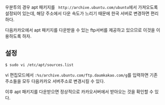 우분투의 경우 apt 패키지를 ``` http://archive.ubuntu.com/ubuntu```에서 가져오도록 설정되어 있는데, 해당 주소에서 다운 속도가 느리기 때문에 한국 서버로 변경하면 편리하다.

다음카카오에서 apt 패키지를 다운받을 수 있는 ftp서버를 제공하고 있으므로 이것을 이용하도록 하자.

설정
---

```bash
$ sudo vi /etc/apt/sources.list
```

vi 편집모드에서 ```:%s/archive.ubuntu.com/ftp.daumkakao.com/g```를 입력하면 기존 주소들을 모두 다음카카오 서버주소로 변경시킬 수 있다.

이후 apt 패키지를 다운받으면 정상적으로 카카오서버에서 받아오는 것을 확인할 수 있다.